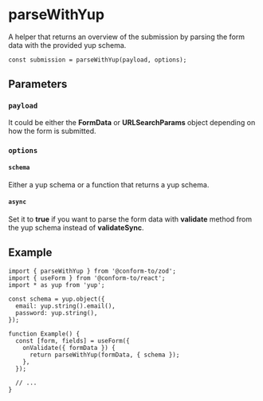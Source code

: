 # parseWithYup

A helper that returns an overview of the submission by parsing the form data with the provided yup schema.

```tsx
const submission = parseWithYup(payload, options);
```

## Parameters

### `payload`

It could be either the **FormData** or **URLSearchParams** object depending on how the form is submitted.

### `options`

#### `schema`

Either a yup schema or a function that returns a yup schema.

#### `async`

Set it to **true** if you want to parse the form data with **validate** method from the yup schema instead of **validateSync**.

## Example

```tsx
import { parseWithYup } from '@conform-to/zod';
import { useForm } from '@conform-to/react';
import * as yup from 'yup';

const schema = yup.object({
  email: yup.string().email(),
  password: yup.string(),
});

function Example() {
  const [form, fields] = useForm({
    onValidate({ formData }) {
      return parseWithYup(formData, { schema });
    },
  });

  // ...
}
```
